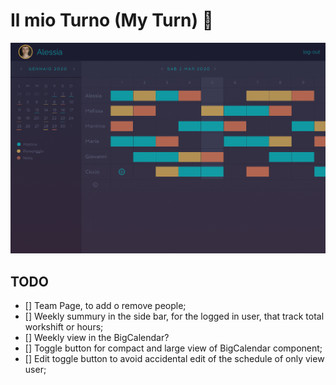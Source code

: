 # Il mio Turno (My Turn) 📅

![](./img/Desktop-1.png)

## TODO

- [] Team Page, to add o remove people;
- [] Weekly summury in the side bar, for the logged in user, that track total workshift or hours;
- [] Weekly view in the BigCalendar?
- [] Toggle button for compact and large view of BigCalendar component;
- [] Edit toggle button to avoid accidental edit of the schedule of only view user;
